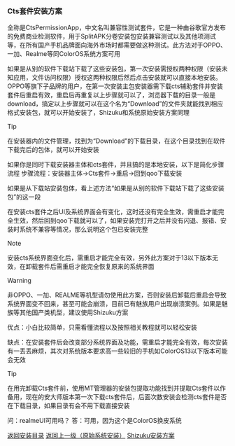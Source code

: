 ### Cts套件安装方案

全称是CtsPermissionApp，中文名叫兼容性测试套件，它是一种由谷歌官方发布的免费商业检测软件，用于SplitAPK分卷安装包安装兼容测试以及其他项测试等，在所有国产手机品牌面向海外市场时都需要做这种测试。此方法对于OPPO、一加、Realme等同ColorOS系统方案可用

如果是从别的软件下载站下载了这些安装包，第一次安装需授权两种权限（安装未知应用，文件访问权限）授权这两种权限后然后点击安装就可以直接本地安装。OPPO等旗下子品牌的用户，在第一次安装主包安装器需下载cts辅助套件并安装套件后重启有效，重启后再重复以上步骤就可以了，浏览器下载的目录一般是download，搞定以上步骤就可以在这个名为“Download”的文件夹就能找到相应格式安装包，就可以开始安装了，Shizuku和系统原始安装方案同理

> [!TIP]
> 在安装器内的文件管理，找到为“Download”的下载目录，在这个目录找到在软件下载完后的包体，就可以开始安装

如果你是同时下载安装器主体和cts套件，并且搞的是本地安装，以下是简化步骤流程
步骤流程：安装器主体→Cts套件→重启→回到qoo下载安装

如果是从下载站安装包体，看上述方法“如果是从别的软件下载站下载了这些安装包”的这一段


在安装cts套件之后UI及系统界面会有变化，这时还没有完全生效，需重启才能完全生效，然后回到qoo下载就可以了，如果安装完打开之后并没有闪退、报错、安装时系统不兼容等情况，那么说明这个包已安装完整


> [!NOTE]
> 安装cts系统界面变化后，需重启才能完全有效，另外此方案对于13以下版本无效，在卸载套件后需重启才能完全恢复原来的系统界面

> [!WARNING]
> 非OPPO、一加、REALME等机型请勿使用此方案，否则安装后卸载后重启会导致系统界面变不回来，甚至可能会崩溃，目前已有魅族用户出现崩溃案例。如果是魅族等其他国产类机型，建议使用Shizuku方案


优点：小白比较简单，只需看懂流程以及按照相关教程就可以轻松安装

缺点：在安装套件后会改变部分系统界面及功能，需重启才能完全有效，每次安装有一丢丢麻烦，其次对系统版本要求高一些较旧的手机如ColorOS13以下版本可能会无效

> [!TIP]
> 在用完卸载Cts套件前，使用MT管理器的安装包提取功能找到并提取Cts套件以作备用，现在的安大师版本第一次下载cts套件后，后面次数安装会检测cts套件是否在下载目录，如果目录有会不用下载直接安装


问：realmeUI可用吗？
答：可用，因为这个是ColorOS换皮系统


[返回安装目录](cha1.md)
[返回上一级（原始系统安装）](cha2.md)
[Shizuku安装方案](cha.md)